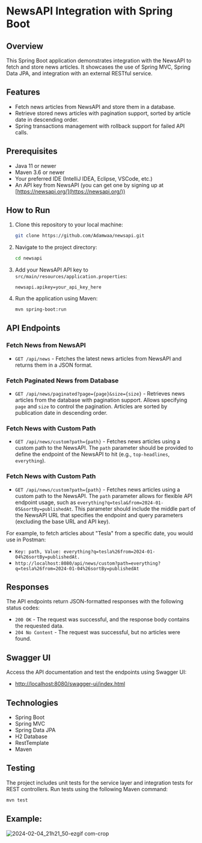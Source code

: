 # NewsAPI Integration with Spring Boot

## Overview

This Spring Boot application demonstrates integration with the NewsAPI to fetch and store news articles. It showcases the use of Spring MVC, Spring Data JPA, and integration with an external RESTful service.

## Features

- Fetch news articles from NewsAPI and store them in a database.
- Retrieve stored news articles with pagination support, sorted by article date in descending order.
- Spring transactions management with rollback support for failed API calls.

## Prerequisites

- Java 11 or newer
- Maven 3.6 or newer
- Your preferred IDE (IntelliJ IDEA, Eclipse, VSCode, etc.)
- An API key from NewsAPI (you can get one by signing up at [https://newsapi.org/](https://newsapi.org/))

## How to Run

1. Clone this repository to your local machine:

    ```bash
    git clone https://github.com/Adamwaa/newsapi.git
    ```

2. Navigate to the project directory:

    ```bash
    cd newsapi
    ```

3. Add your NewsAPI API key to `src/main/resources/application.properties`:

    ```properties
    newsapi.apikey=your_api_key_here
    ```

4. Run the application using Maven:

    ```bash
    mvn spring-boot:run
    ```
## API Endpoints

### Fetch News from NewsAPI

- `GET /api/news` - Fetches the latest news articles from NewsAPI and returns them in a JSON format.

### Fetch Paginated News from Database

- `GET /api/news/paginated?page={page}&size={size}` - Retrieves news articles from the database with pagination support. Allows specifying `page` and `size` to control the pagination. Articles are sorted by publication date in descending order.

### Fetch News with Custom Path

- `GET /api/news/custom?path={path}` - Fetches news articles using a custom path to the NewsAPI. The `path` parameter should be provided to define the endpoint of the NewsAPI to hit (e.g., `top-headlines`, `everything`).

### Fetch News with Custom Path

- `GET /api/news/custom?path={path}` - Fetches news articles using a custom path to the NewsAPI. The `path` parameter allows for flexible API endpoint usage, such as `everything?q=tesla&from=2024-01-05&sortBy=publishedAt`. This parameter should include the middle part of the NewsAPI URL that specifies the endpoint and query parameters (excluding the base URL and API key).

For example, to fetch articles about "Tesla" from a specific date, you would use in Postman:
- `Key: path, Value: everything?q=tesla%26from=2024-01-04%26sortBy=publishedAt.`
- `http://localhost:8080/api/news/custom?path=everything?q=tesla%26from=2024-01-04%26sortBy=publishedAt`

## Responses

The API endpoints return JSON-formatted responses with the following status codes:

- `200 OK` - The request was successful, and the response body contains the requested data.
- `204 No Content` - The request was successful, but no articles were found.


## Swagger UI

Access the API documentation and test the endpoints using Swagger UI:

- [http://localhost:8080/swagger-ui/index.html](http://localhost:8080/swagger-ui/index.html)

## Technologies

- Spring Boot
- Spring MVC
- Spring Data JPA
- H2 Database
- RestTemplate
- Maven

## Testing

The project includes unit tests for the service layer and integration tests for REST controllers. Run tests using the following Maven command:

```bash
mvn test
```


## Example: 

![2024-02-04_21h21_50-ezgif com-crop](https://github.com/Adamwaa/newsapi/assets/97319080/41e7c295-a227-4f73-b24f-3d7cbb8ebd32)


